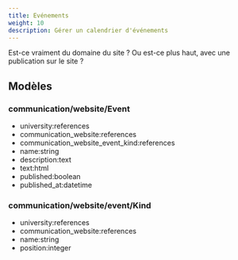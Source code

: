 ```yaml
---
title: Evénements
weight: 10
description: Gérer un calendrier d'événements
---
```


Est-ce vraiment du domaine du site ? Ou est-ce plus haut, avec une publication sur le site ?

## Modèles

### communication/website/Event

- university:references
- communication_website:references
- communication_website_event_kind:references
- name:string
- description:text
- text:html
- published:boolean
- published_at:datetime

### communication/website/event/Kind

- university:references
- communication_website:references
- name:string
- position:integer
